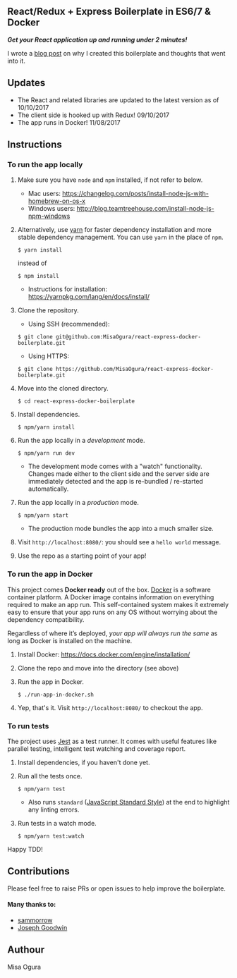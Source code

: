 ## React/Redux + Express Boilerplate in ES6/7 & Docker

_**Get your React application up and running under 2 minutes!**_

I wrote a [blog post](https://medium.com/@misaogura/hello-world-once-more-4d262286f138) on why I created this boilerplate and thoughts that went into it.

## Updates
- The React and related libraries are updated to the latest version as of 10/10/2017
- The client side is hooked up with Redux! 09/10/2017
- The app runs in Docker! 11/08/2017

## Instructions

### To run the app locally

1. Make sure you have `node` and `npm` installed, if not refer to below.
    - Mac users: https://changelog.com/posts/install-node-js-with-homebrew-on-os-x
    - Windows users: http://blog.teamtreehouse.com/install-node-js-npm-windows
    
2. Alternatively, use [yarn](https://yarnpkg.com/en/) for faster dependency installation
    and more stable dependency management. You can use `yarn` in the place of `npm`.
    ```
    $ yarn install
    ```
    instead of
    ```
    $ npm install
    ```
    - Instructions for installation: https://yarnpkg.com/lang/en/docs/install/
    
3. Clone the repository.
    - Using SSH (recommended):
    ```
    $ git clone git@github.com:MisaOgura/react-express-docker-boilerplate.git
    ```
    - Using HTTPS:
    ```
    $ git clone https://github.com/MisaOgura/react-express-docker-boilerplate.git
    ```
    
4. Move into the cloned directory.
    ```
    $ cd react-express-docker-boilerplate
    ```

5. Install dependencies.
    ```
    $ npm/yarn install
    ```
    
6. Run the app locally in a _development_ mode.
    ```
    $ npm/yarn run dev
    ```
    - The development mode comes with a "watch" functionality. Changes made either
    to the client side and the server side are immediately detected and the app is
    re-bundled / re-started automatically.
    
7. Run the app locally in a _production_ mode.
    ```
    $ npm/yarn start
    ```
    - The production mode bundles the app into a much smaller size.
    
8. Visit `http://localhost:8080/`: you should see a `hello world` message.

9. Use the repo as a starting point of your app!


### To run the app in Docker

This project comes **Docker ready** out of the box. [Docker](https://www.docker.com/)
is a software container platform. A Docker image contains information on everything
required to make an app run. This self-contained system makes it extremely easy to
ensure that your app runs on any OS without worrying about the dependency compatibility.

Regardless of where it’s deployed, _your app will always run the same_ as long as
Docker is installed on the machine.

1. Install Docker: https://docs.docker.com/engine/installation/

2. Clone the repo and move into the directory (see above)

3. Run the app in Docker.
    ```
    $ ./run-app-in-docker.sh
    ```
    
4. Yep, that's it. Visit `http://localhost:8080/` to checkout the app.


### To run tests

The project uses [Jest](https://facebook.github.io/jest/) as a test runner.
It comes with useful features like parallel testing, intelligent test watching
and coverage report.

1. Install dependencies, if you haven't done yet.

2. Run all the tests once.
    ```
    $ npm/yarn test
    ``` 
    - Also runs `standard` ([JavaScript Standard Style](https://standardjs.com/)) at the end to highlight any
    linting errors.

3. Run tests in a watch mode.
    ```
    $ npm/yarn test:watch
    ```

Happy TDD!


## Contributions

Please feel free to raise PRs or open issues to help improve the boilerplate.

#### Many thanks to:
- [sammorrow](https://github.com/sammorrow)
- [Joseph Goodwin](https://github.com/jcgoodwin86)

## Authour

Misa Ogura
